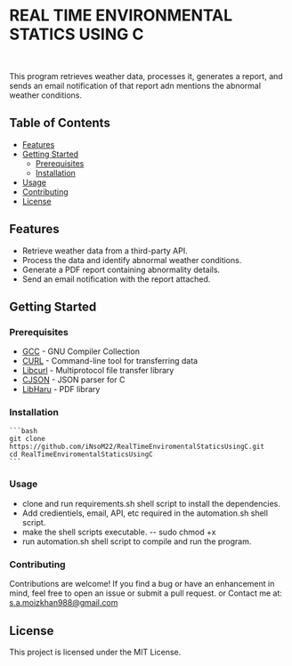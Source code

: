 <h1><Strong>REAL TIME ENVIRONMENTAL STATICS USING C</Strong></h1><br>

This program retrieves weather data, processes it, generates a report, and sends an email notification of that report adn mentions the abnormal weather conditions.

## Table of Contents

- [Features](#features)
- [Getting Started](#getting-started)
  - [Prerequisites](#prerequisites)
  - [Installation](#installation)
- [Usage](#usage)
- [Contributing](#contributing)
- [License](#license)

## Features

- Retrieve weather data from a third-party API.
- Process the data and identify abnormal weather conditions.
- Generate a PDF report containing abnormality details.
- Send an email notification with the report attached.

## Getting Started

### Prerequisites

- [GCC](https://gcc.gnu.org/) - GNU Compiler Collection
- [CURL](https://curl.se/) - Command-line tool for transferring data
- [Libcurl](https://curl.se/libcurl/) - Multiprotocol file transfer library
- [CJSON](https://github.com/DaveGamble/cJSON) - JSON parser for C
- [LibHaru](https://github.com/libharu/libharu) - PDF library

  
### Installation

    ```bash
    git clone https://github.com/iNsoM22/RealTimeEnviromentalStaticsUsingC.git 
    cd RealTimeEnviromentalStaticsUsingC
    ```

### Usage

- clone and run requirements.sh shell script to install the dependencies.
- Add credientiels, email, API, etc required in the automation.sh shell script.
- make the shell scripts executable.
  -- sudo chmod +x <filename>
- run automation.sh shell script to compile and run the program.

### Contributing

Contributions are welcome! If you find a bug or have an enhancement in mind, feel free to open an issue or submit a pull request.
or Contact me at: s.a.moizkhan988@gmail.com

## License

This project is licensed under the MIT License.





